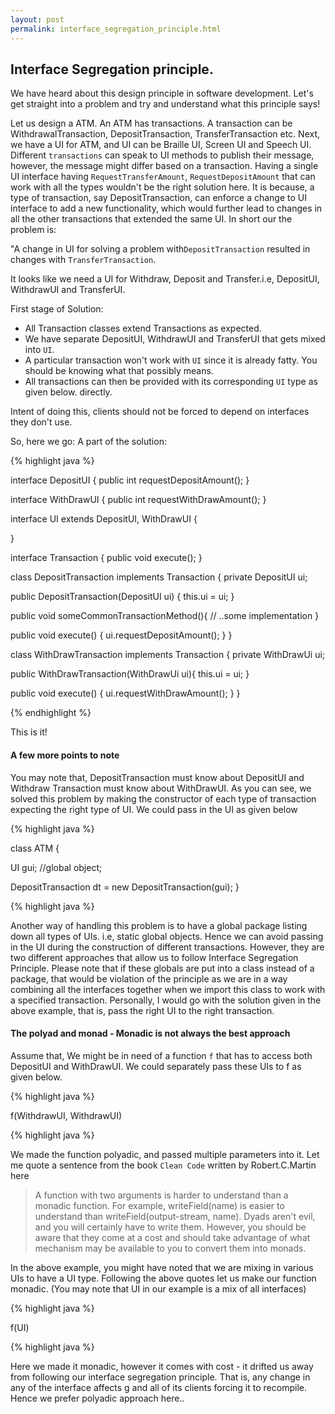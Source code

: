 ```yaml
---
layout: post
permalink: interface_segregation_principle.html
---
```

 
## Interface Segregation principle.

We have heard about this design principle in software development. 
Let's get straight into a problem and try and understand what this principle says!

Let us design a ATM.
An ATM has transactions. A transaction can be WithdrawalTransaction, DepositTransaction, TransferTransaction etc. 
Next, we have a UI for ATM, and UI can be Braille UI, Screen UI and Speech UI. 
Different `transactions` can speak to UI methods to publish their message, however, the message might differ based on a transaction.
Having a single UI interface having `RequestTransferAmount`, `RequestDepositAmount` that can work with all the types
wouldn't be the right solution here. It is because, a type of transaction, say DepositTransaction, can enforce a change to UI interface to add a new functionality, which would further lead to
changes in all the other transactions that extended the same UI. In short our the problem is: 

"A change in UI for solving a problem  with`DepositTransaction` resulted in changes with `TransferTransaction`. 

It looks like we need a UI for Withdraw, Deposit and Transfer.i.e, DepositUI, WithdrawUI and TransferUI. 

First stage of Solution: 
* All Transaction classes extend Transactions as expected. 
* We have separate DepositUI, WithdrawUI and TransferUI that gets mixed into `UI`. 
* A particular transaction won't work with `UI` since it is already fatty. You should be knowing what that possibly means.
* All transactions can then be provided with its corresponding `UI` type as given below.
directly. 

Intent of doing this, clients should not be forced to depend on interfaces they don't use.

So, here we go: A part of the solution:

{% highlight java %}

interface DepositUI {
    public int requestDepositAmount();
}

interface WithDrawUI {
    public int requestWithDrawAmount();
}

interface UI extends DepositUI, WithDrawUI {
    
}

interface Transaction {
    public void execute();
}

class DepositTransaction implements Transaction {
    private DepositUI ui;

   public DepositTransaction(DepositUI ui) {
        this.ui = ui;
   }
    
   public void someCommonTransactionMethod(){
        // ..some implementation
   }

   public void execute() {
        ui.requestDepositAmount();
    }
}

class WithDrawTransaction implements  Transaction {
   private WithDrawUi ui;

   public WithDrawTransaction(WithDrawUi ui){
        this.ui = ui;
   }

   public void execute() {
     ui.requestWithDrawAmount();
   }
}

{% endhighlight %}

This is it!

#### A few more points to note

You may note that, DepositTransaction must know about DepositUI and Withdraw Transaction must know about WithDrawUI. As you can see,
we solved this problem by making the constructor of each type of transaction expecting the right type of UI. We could pass in the UI
as given below

{% highlight java %}

class ATM {

   UI gui;  //global object;

   DepositTransaction dt = new DepositTransaction(gui);
}

{% highlight java %}

Another way of handling this problem is to have a global package listing down all types of UIs. i.e, static global objects. Hence we can avoid
passing in the UI during the construction of different transactions. However, they are two different approaches that allow us to follow 
Interface Segregation Principle. Please note that if these globals are put into a class instead of a package, that would be violation of the principle as we are in a way
combining all the interfaces together when we import this class to work with a specified transaction. Personally, I would go with the solution
given in the above example, that is, pass the right UI to the right transaction.


#### The polyad and monad - Monadic is not always the best approach
Assume that, We might be in need of a function `f` that has to access both DepositUI and
WithDrawUI. We could separately pass these UIs to f as given below. 

{% highlight java %}
  
  f(WithdrawUI, WithdrawUI)

{% highlight java %}

We made the function polyadic, and passed multiple parameters into it. 
Let me quote a sentence from the book `Clean Code` written by Robert.C.Martin here

> A function with two arguments is harder to understand than a monadic function. For example, writeField(name) is easier to understand than writeField(output-stream, name).
> Dyads aren't evil, and you will certainly have to write them. However, you should be aware that they come at a cost and should take advantage of what mechanism may be available to you to convert them into monads.

In the above example, you might have noted that we are mixing in various UIs to have a UI type. Following the above quotes
let us make our function monadic. (You may note that UI in our example is a mix of all interfaces)

{% highlight java %}
  
  f(UI)

{% highlight java %}

Here we made it monadic, however it comes with cost - it  drifted us away from following our interface segregation principle. That is, any change in any of the interface affects g and all of its clients
forcing it to recompile. Hence we prefer polyadic approach here..

